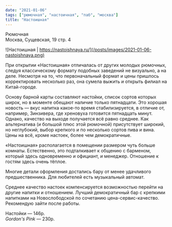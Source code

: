 ```yaml
---
date: "2021-01-06"
tags: ["рюмочная", "настоичная", "паб", "москва"]
title: "Настоишная"
---
```


Рюмочная\
Москва, Сущевская, 19 стр. 4

![Настоишная | https://nastoishnaya.ru/](/posts/images/2021-01-06-nastoishnaya.png)

При открытии «Настоишная» отличалась от других молодых рюмочных, следуя классическому формату подобных заведений не визуально, а на деле. Несмотря на то, что первоначальный формат и цены пришлось корректировать несколько раз, она сумела выжить и открыть филиал на Китай-городе.

<!--more-->

Основу барной карты составляют настойки, список сортов которых широк, но в моменте обещают наличие только пятнадцати. Это хорошая новость — вкус напитка какое-то время стабилизируется, в отличие от, например, Зинзивера, где хреновуха готовится пятнадцать минут. Однако, качество на выходе получается всё равно среднее. Как альтернатива (и большой плюс этой рюмочной) присутствует широкий, но неглубокий, выбор крепкого и по несколько сортов пива и вина. Цены на всё, кроме настоек, более чем демократичные.

«Настоишная» располагается в помещении размером чуть больше комнаты. Естественно, это подталкивает к общению с барменом, который здесь одновременно и официант, и менеджер. Отношение к гостям здесь очень тёплое.

Многие детали оформления достались бару от менее удачливого предшественника. Для любителей есть музыкальный автомат.

Среднее качество настоек компенсируется возможностью перейти на другие напитки и отношением. Лучший демократичный бар с крепкими напитками на Новослободской по сочетанию цена-сервис-качество. Рекомендую зайти после работы.



Настойки — 146р.\
_Gordon's Pink_ — 230р.